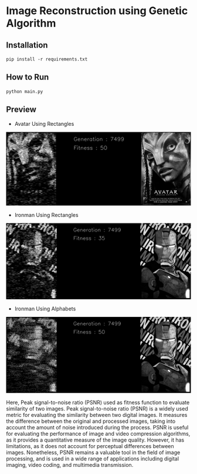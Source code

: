 # Image Reconstruction using Genetic Algorithm

## Installation

```
pip install -r requirements.txt
```

## How to Run

```
python main.py
```

## Preview

* Avatar Using Rectangles

![img](outputs/imgs/avatar.jpg)

* Ironman Using Rectangles

![img](outputs/imgs/ironman_2.jpg)

* Ironman Using Alphabets

![img](outputs/imgs/ironman.jpg)

Here, Peak signal-to-noise ratio (PSNR) used as fitness function to evaluate similarity of two images. Peak signal-to-noise ratio (PSNR) is a widely used metric for evaluating the similarity between two digital images. It measures the difference between the original and processed images, taking into account the amount of noise introduced during the process. PSNR is useful for evaluating the performance of image and video compression algorithms, as it provides a quantitative measure of the image quality. However, it has limitations, as it does not account for perceptual differences between images. Nonetheless, PSNR remains a valuable tool in the field of image processing, and is used in a wide range of applications including digital imaging, video coding, and multimedia transmission.
